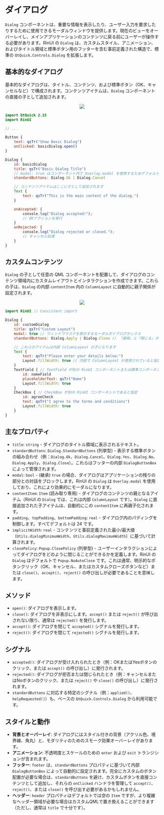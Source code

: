 # ダイアログ

`Dialog` コンポーネントは、重要な情報を表示したり、ユーザー入力を要求したりするために使用できるモーダルウィンドウを提供します。現在のビューをオーバーレイし、メインアプリケーションのコンテンツに戻る前にユーザーが操作する必要があります。RinUI の `Dialog` は、カスタムスタイル、アニメーション、およびタイトル領域と標準ボタン用のフッターを含む事前定義された構造で、標準の `QtQuick.Controls.Dialog` を拡張します。

## 基本的なダイアログ

基本的なダイアログは、タイトル、コンテンツ、および標準ボタン（OK、キャンセルなど）で構成されます。コンテンツアイテムは、`Dialog` コンポーネントの直接の子として追加されます。

<div align="center">
  <img src="/assets/images/DialogsAndFlyouts/Dialog/dialog-basic.png"> <!-- Placeholder: 画像パスは確認または作成が必要です -->
</div>

```qml
import QtQuick 2.15
import RinUI

// ...

Button {
    text: qsTr("Show Basic Dialog")
    onClicked: basicDialog.open()
}

Dialog {
    id: basicDialog
    title: qsTr("Basic Dialog Title")
    // modal: true はコンポーネント内で Overlay.modal を使用するためデフォルトです
    standardButtons: Dialog.Ok | Dialog.Cancel

    // コンテンツアイテムはここに子として追加されます
    Text {
        text: qsTr("This is the main content of the dialog.")
    }

    onAccepted: {
        console.log("Dialog accepted!");
        // OKアクションを実行
    }
    onRejected: {
        console.log("Dialog rejected or closed.");
        // キャンセル処理
    }
}
```

## カスタムコンテンツ

`Dialog` の子として任意の QML コンポーネントを配置して、ダイアログのコンテンツ領域内にカスタムレイアウトとインタラクションを作成できます。これらの子は、`Dialog` の内部 `contentItem` 内の `ColumnLayout` に自動的に親子関係が設定されます。

<div align="center">
  <img src="/assets/images/DialogsAndFlyouts/Dialog/dialog-custom.png"> <!-- Placeholder: 画像パスは確認または作成が必要です -->
</div>

```qml
import RinUI // Consistent import

Dialog {
    id: customDialog
    title: qsTr("Custom Layout")
    modal: true // ウィンドウマスクを表示するモーダルダイアログボックス
    standardButtons: Dialog.Apply | Dialog.Close // 「適用」と「閉じる」ボタンの使用例

    // これらのアイテムは内部 ColumnLayout の子になります
    Text { 
        text: qsTr("Please enter your details below:")
        Layout.fillWidth: true // 内部で ColumnLayout が使用されていると仮定
    }
    TextField { // TextField が別の RinUI コンポーネントまたは標準コンポーネントであると仮定
        id: nameField
        placeholderText: qsTr("Name")
        Layout.fillWidth: true
    }
    CheckBox { // CheckBox が別の RinUI コンポーネントであると仮定
        id: agreeCheck
        text: qsTr("I agree to the terms and conditions")
        Layout.fillWidth: true
    }
}
```

## 主なプロパティ

*   `title`: `string` - ダイアログのタイトル領域に表示されるテキスト。
*   `standardButtons`: `Dialog.StandardButtons` (列挙型) - 表示する標準ボタンの組み合わせ（例：`Dialog.Ok`、`Dialog.Cancel`、`Dialog.Yes`、`Dialog.No`、`Dialog.Apply`、`Dialog.Close`）。これらはフッターの内部 `DialogButtonBox` によって管理されます。
*   `modal`: `bool` - (継承) `true` の場合、ダイアログはアプリケーションの残りの部分との対話をブロックします。RinUI の `Dialog` は `Overlay.modal` を使用しており、これにより効果的にモーダルになります。
*   `contentItem`: `Item` (読み取り専用) - ダイアログのコンテンツの親となるアイテム（RinUI の `Dialog` では、これは内部 `ColumnLayout` です）。`Dialog` に直接追加された子アイテムは、自動的にこの `contentItem` に再親子化されます。
*   `padding`、`topPadding`、`bottomPadding`: `real` - ダイアログ内のパディングを制御します。すべてデフォルトは 24 です。
*   `implicitWidth`: `real` - コンテンツと事前定義された最小/最大値（`Utils.dialogMinimumWidth`、`Utils.dialogMaximumWidth`）に基づいて計算されます。
*   `closePolicy`: `Popup.ClosePolicy` (列挙型) - ユーザーインタラクションによってダイアログをどのように閉じることができるかを定義します。RinUI の `Dialog` はデフォルトで `Popup.NoAutoClose` です。これは通常、明示的なボタンクリック（OK、キャンセル、またはカスタムクローズボタンなど）または `close()`、`accept()`、`reject()` の呼び出しが必要であることを意味します。

## メソッド

*   `open()`: ダイアログを表示します。
*   `close()`: ダイアログを非表示にします。`accept()` または `reject()` が呼び出されない限り、通常は `rejected()` を発行します。
*   `accept()`: ダイアログを閉じて `accepted()` シグナルを発行します。
*   `reject()`: ダイアログを閉じて `rejected()` シグナルを発行します。

## シグナル

*   `accepted()`: ダイアログが受け入れられたとき（例：OKまたはYesボタンのクリック、または `accept()` の呼び出し）に発行されます。
*   `rejected()`: ダイアログが拒否または閉じられたとき（例：キャンセルまたはNoボタンのクリック、または `reject()` や `close()` の呼び出し）に発行されます。
*   `standardButtons` に対応する特定のシグナル（例：`applied()`、`helpRequested()`）も、ベースの `QtQuick.Controls.Dialog` から利用可能です。

## スタイルと動作

*   **背景とオーバーレイ**: ダイアログにはスタイル付きの背景（アクリル色、境界線、角丸）と、モダリティのためのスモーク効果オーバーレイがあります。
*   **アニメーション**: 不透明度とスケールのための `enter` および `exit` トランジションが含まれます。
*   **フッター**: `footer` は、`standardButtons` プロパティに基づいて内部 `DialogButtonBox` によって自動的に設定されます。完全にカスタムのボタン配置が必要な場合は、`standardButtons` を避け、カスタムボタンを直接コンテンツとして追加し、それらの `onClicked` ハンドラを管理して `accept()`、`reject()`、または `close()` を呼び出す必要があるかもしれません。
*   **ヘッダー**: `header` プロパティはデフォルトでは空の `Item` ですが、より複雑なヘッダー領域が必要な場合はカスタムQMLで置き換えることができます（ただし、通常は `title` で十分です）。

```
